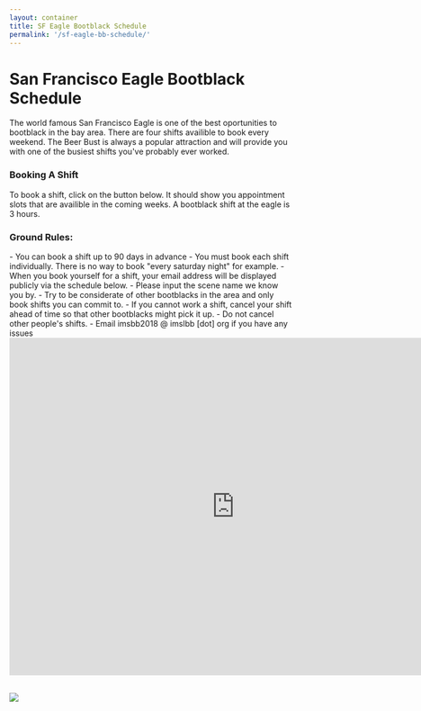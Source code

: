 ```yaml
---
layout: container
title: SF Eagle Bootblack Schedule
permalink: '/sf-eagle-bb-schedule/'
---
```


<h1 class="mt-5"> San Francisco Eagle Bootblack Schedule </h1>

The world famous San Francisco Eagle is one of the best oportunities to bootblack in the bay area. There are four shifts availible to book every weekend. The Beer Bust is always a popular attraction and will provide you with one of the busiest shifts you've probably ever worked. 

<h3> Booking A Shift </h3>

To book a shift, click on the button below. It should show you appointment slots that are availible in the coming weeks. A bootblack shift at the eagle is 3 hours. 

<h3> Ground Rules: </h3>
- You can book a shift up to 90 days in advance
- You must book each shift individually. There is no way to book "every saturday night" for example. 
- When you book yourself for a shift, your email address will be displayed publicly via the schedule below.
- Please input the scene name we know you by. 
- Try to be considerate of other bootblacks in the area and only book shifts you can commit to.
- If you cannot work a shift, cancel your shift ahead of time so that other bootblacks might pick it up.
- Do not cancel other people's shifts.
- Email imsbb2018 @ imslbb [dot] org if you have any issues

<iframe src="https://calendar.google.com/calendar/embed?src=d39frnrlvnpv53r7h538nlr0g0%40group.calendar.google.com&ctz=America%2FLos_Angeles" style="border: 0" width="800" height="600" frameborder="0" scrolling="no"></iframe>

<br/>
<br/>

<img src="https://www.appointletcdn.com/loader/buttons/008DBD.png" data-appointlet-organization="eagle-bootblacks"><script src="https://www.appointletcdn.com/loader/loader.min.js" async="" defer=""></script>